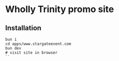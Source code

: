 # Wholly Trinity promo site

## Installation

```
bun i
cd apps/www.stargateevent.com
bun dev
# visit site in browser
``
